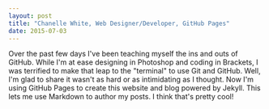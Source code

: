 ```yaml
---
layout: post
title: "Chanelle White, Web Designer/Developer, GitHub Pages"
date: 2015-07-03
---
```


Over the past few days I've been teaching myself the ins and outs of GitHub. While I'm at ease designing in Photoshop and coding in Brackets, I was terrified to make that leap to the "terminal" to use Git and GitHub. Well, I'm glad to share it wasn't as hard or as intimidating as I thought. Now I'm using GitHub Pages to create this website and blog powered by Jekyll. This lets me use Markdown to author my posts. I think that's pretty cool!
